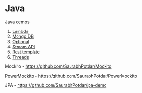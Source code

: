 # Java
Java demos
1) [Lambda](https://github.com/SaurabhPotdar/Java-Demos/tree/main/Java/src/main/java/com/cg/java/lambda)
2) [Mongo DB](https://github.com/SaurabhPotdar/Java-Demos/tree/main/Java/src/main/java/com/cg/java/mongodb)
3) [Optional](https://github.com/SaurabhPotdar/Java-Demos/blob/main/Java/src/main/java/com/cg/java/optional/OptionalExample.java)
4) [Stream API](https://github.com/SaurabhPotdar/Java-Demos/blob/main/Java/src/main/java/com/cg/java/stream/StreamExample.java)
5) [Rest template](https://github.com/SaurabhPotdar/Java-Demos/blob/main/Java/src/main/java/com/cg/java/resttemplate/RestTemplateParams.java)
6) [Threads](https://github.com/SaurabhPotdar/Java-Demos/tree/main/Java/src/main/java/com/cg/java/threads)

Mockito - https://github.com/SaurabhPotdar/Mockito

PowerMockito - https://github.com/SaurabhPotdar/PowerMockito

JPA - https://github.com/SaurabhPotdar/jpa-demo
